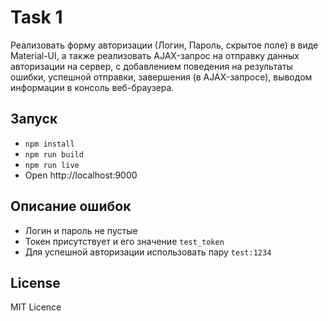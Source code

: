 # Task 1

Реализовать форму авторизации (Логин, Пароль, скрытое поле) в виде Material-UI, а также реализовать
AJAX-запрос на отправку данных авторизации на сервер, с добавлением поведения на результаты ошибки,
успешной отправки, завершения (в AJAX-запросе), выводом информации в консоль веб-браузера.

## Запуск

- `npm install`
- `npm run build`
- `npm run live`
- Open http://localhost:9000

## Описание ошибок
- Логин и пароль не пустые
- Токен присутствует и его значение `test_token`
- Для успешной авторизации использовать пару `test:1234`

## License

MIT Licence
